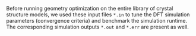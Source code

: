 Before running geometry optimization on the entire library of crystal structure models, we used these input files `*.in` to tune the DFT simulation parameters (convergence criteria) and benchmark the simulation runtime.
The corresponding simulation outputs `*.out` and `*.err` are present as well. 
